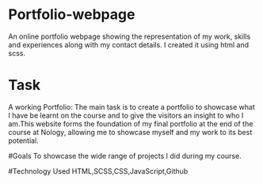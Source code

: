 # Portfolio-webpage
An online portfolio webpage showing the representation of my work, skills and experiences along with my contact details. I created it using html and scss. 

# Task
 A working Portfolio: The main task is to create a portfolio to showcase what I have be learnt on the course and to give the visitors an insight to who I am.This website forms the foundation of my final portfolio at the end of the course at Nology, allowing me to showcase myself and my work to its best potential. 
 
 #Goals
 To showcase the wide range of projects I did during my course. 
 
 #Technology Used
 HTML,SCSS,CSS,JavaScript,Github
